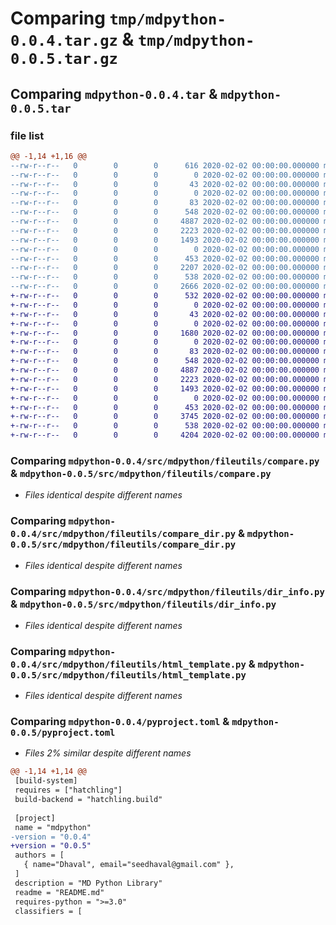 # Comparing `tmp/mdpython-0.0.4.tar.gz` & `tmp/mdpython-0.0.5.tar.gz`

## Comparing `mdpython-0.0.4.tar` & `mdpython-0.0.5.tar`

### file list

```diff
@@ -1,14 +1,16 @@
--rw-r--r--   0        0        0      616 2020-02-02 00:00:00.000000 mdpython-0.0.4/hello_world.py
--rw-r--r--   0        0        0        0 2020-02-02 00:00:00.000000 mdpython-0.0.4/src/mdpython/__init__.py
--rw-r--r--   0        0        0       43 2020-02-02 00:00:00.000000 mdpython-0.0.4/src/mdpython/example.py
--rw-r--r--   0        0        0        0 2020-02-02 00:00:00.000000 mdpython-0.0.4/src/mdpython/fileutils/__init__.py
--rw-r--r--   0        0        0       83 2020-02-02 00:00:00.000000 mdpython-0.0.4/src/mdpython/fileutils/cleanup.py
--rw-r--r--   0        0        0      548 2020-02-02 00:00:00.000000 mdpython-0.0.4/src/mdpython/fileutils/compare.py
--rw-r--r--   0        0        0     4887 2020-02-02 00:00:00.000000 mdpython-0.0.4/src/mdpython/fileutils/compare_dir.py
--rw-r--r--   0        0        0     2223 2020-02-02 00:00:00.000000 mdpython-0.0.4/src/mdpython/fileutils/dir_info.py
--rw-r--r--   0        0        0     1493 2020-02-02 00:00:00.000000 mdpython-0.0.4/src/mdpython/fileutils/html_template.py
--rw-r--r--   0        0        0        0 2020-02-02 00:00:00.000000 mdpython-0.0.4/src/mdpython/uiutils/__init__.py
--rw-r--r--   0        0        0      453 2020-02-02 00:00:00.000000 mdpython-0.0.4/src/mdpython/uiutils/menu_based_app.py
--rw-r--r--   0        0        0     2207 2020-02-02 00:00:00.000000 mdpython-0.0.4/README.md
--rw-r--r--   0        0        0      538 2020-02-02 00:00:00.000000 mdpython-0.0.4/pyproject.toml
--rw-r--r--   0        0        0     2666 2020-02-02 00:00:00.000000 mdpython-0.0.4/PKG-INFO
+-rw-r--r--   0        0        0      532 2020-02-02 00:00:00.000000 mdpython-0.0.5/hello_world.py
+-rw-r--r--   0        0        0        0 2020-02-02 00:00:00.000000 mdpython-0.0.5/src/mdpython/__init__.py
+-rw-r--r--   0        0        0       43 2020-02-02 00:00:00.000000 mdpython-0.0.5/src/mdpython/example.py
+-rw-r--r--   0        0        0        0 2020-02-02 00:00:00.000000 mdpython-0.0.5/src/mdpython/debugutils/__init__.py
+-rw-r--r--   0        0        0     1680 2020-02-02 00:00:00.000000 mdpython-0.0.5/src/mdpython/debugutils/timer.py
+-rw-r--r--   0        0        0        0 2020-02-02 00:00:00.000000 mdpython-0.0.5/src/mdpython/fileutils/__init__.py
+-rw-r--r--   0        0        0       83 2020-02-02 00:00:00.000000 mdpython-0.0.5/src/mdpython/fileutils/cleanup.py
+-rw-r--r--   0        0        0      548 2020-02-02 00:00:00.000000 mdpython-0.0.5/src/mdpython/fileutils/compare.py
+-rw-r--r--   0        0        0     4887 2020-02-02 00:00:00.000000 mdpython-0.0.5/src/mdpython/fileutils/compare_dir.py
+-rw-r--r--   0        0        0     2223 2020-02-02 00:00:00.000000 mdpython-0.0.5/src/mdpython/fileutils/dir_info.py
+-rw-r--r--   0        0        0     1493 2020-02-02 00:00:00.000000 mdpython-0.0.5/src/mdpython/fileutils/html_template.py
+-rw-r--r--   0        0        0        0 2020-02-02 00:00:00.000000 mdpython-0.0.5/src/mdpython/uiutils/__init__.py
+-rw-r--r--   0        0        0      453 2020-02-02 00:00:00.000000 mdpython-0.0.5/src/mdpython/uiutils/menu_based_app.py
+-rw-r--r--   0        0        0     3745 2020-02-02 00:00:00.000000 mdpython-0.0.5/README.md
+-rw-r--r--   0        0        0      538 2020-02-02 00:00:00.000000 mdpython-0.0.5/pyproject.toml
+-rw-r--r--   0        0        0     4204 2020-02-02 00:00:00.000000 mdpython-0.0.5/PKG-INFO
```

### Comparing `mdpython-0.0.4/src/mdpython/fileutils/compare.py` & `mdpython-0.0.5/src/mdpython/fileutils/compare.py`

 * *Files identical despite different names*

### Comparing `mdpython-0.0.4/src/mdpython/fileutils/compare_dir.py` & `mdpython-0.0.5/src/mdpython/fileutils/compare_dir.py`

 * *Files identical despite different names*

### Comparing `mdpython-0.0.4/src/mdpython/fileutils/dir_info.py` & `mdpython-0.0.5/src/mdpython/fileutils/dir_info.py`

 * *Files identical despite different names*

### Comparing `mdpython-0.0.4/src/mdpython/fileutils/html_template.py` & `mdpython-0.0.5/src/mdpython/fileutils/html_template.py`

 * *Files identical despite different names*

### Comparing `mdpython-0.0.4/pyproject.toml` & `mdpython-0.0.5/pyproject.toml`

 * *Files 2% similar despite different names*

```diff
@@ -1,14 +1,14 @@
 [build-system]
 requires = ["hatchling"]
 build-backend = "hatchling.build"
 
 [project]
 name = "mdpython"
-version = "0.0.4"
+version = "0.0.5"
 authors = [
   { name="Dhaval", email="seedhaval@gmail.com" },
 ]
 description = "MD Python Library"
 readme = "README.md"
 requires-python = ">=3.0"
 classifiers = [
```

